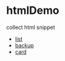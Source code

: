 # htmlDemo
collect html snippet

- [list](http://leostudy.top/htmlDemo/)
- [backup](https://pq1949.github.io/htmlDemo)
- [card](http://leostudy.top/htmlDemo/animation/card.html)
